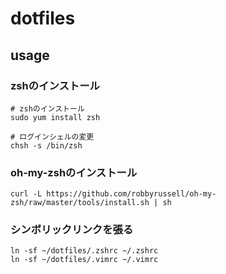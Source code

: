 # dotfiles

## usage

### zshのインストール

```
# zshのインストール
sudo yum install zsh

# ログインシェルの変更
chsh -s /bin/zsh
```

### oh-my-zshのインストール
```
curl -L https://github.com/robbyrussell/oh-my-zsh/raw/master/tools/install.sh | sh
```

### シンボリックリンクを張る
```
ln -sf ~/dotfiles/.zshrc ~/.zshrc
ln -sf ~/dotfiles/.vimrc ~/.vimrc
```
